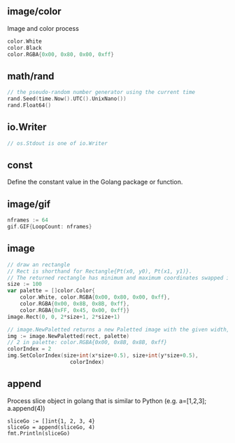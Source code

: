 ## image/color

Image and color process

```go
color.White
color.Black
color.RGBA{0x00, 0x80, 0x00, 0xff}
```

## math/rand

```go
// the pseudo-random number generator using the current time
rand.Seed(time.Now().UTC().UnixNano())
rand.Float64()
```

## io.Writer

```go
// os.Stdout is one of io.Writer
```

## const

Define the constant value in the Golang package or function.

## image/gif

```go
nframes := 64
gif.GIF{LoopCount: nframes}
```

## image

```go
// draw an rectangle
// Rect is shorthand for Rectangle{Pt(x0, y0), Pt(x1, y1)}. 
// The returned rectangle has minimum and maximum coordinates swapped if necessary so that it is well-formed.
size := 100
var palette = []color.Color{
	color.White, color.RGBA{0x00, 0x80, 0x00, 0xff},
	color.RGBA{0x00, 0x8B, 0x8B, 0xff},
	color.RGBA{0xFF, 0x45, 0x00, 0xff}}
image.Rect(0, 0, 2*size+1, 2*size+1)

// image.NewPaletted returns a new Paletted image with the given width, height and color palette.
img := image.NewPaletted(rect, palette)
// 2 in palette: color.RGBA{0x00, 0x8B, 0x8B, 0xff}
colorIndex = 2
img.SetColorIndex(size+int(x*size+0.5), size+int(y*size+0.5),
					colorIndex)
```

## append

Process slice object in golang that is similar to Python (e.g. a=[1,2,3]; a.append(4))

```golang
sliceGo := []int{1, 2, 3, 4}
sliceGo = append(sliceGo, 4)
fmt.Println(sliceGo)
```